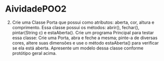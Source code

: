 # AividadePOO2
2. Crie uma Classe Porta que possui como atributos: aberta, cor, altura e comprimento. Essa classe possui os métodos: abrir(), fechar(), pintar(String c)
e estaAberta(). Crie um programa Principal para testar essa classe: Crie uma Porta, abra e feche a mesma; pinte-a de diversas cores, altere suas dimensões
e use o método estaAberta() para verificar se ela está aberta. Apresente um modelo dessa classe conforme protótipo geral acima.
